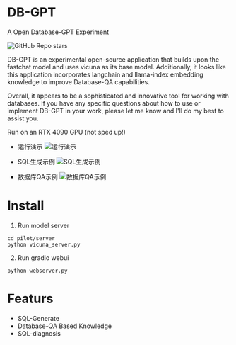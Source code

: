 # DB-GPT
A Open Database-GPT Experiment

![GitHub Repo stars](https://img.shields.io/github/stars/csunny/db-gpt?style=social)


DB-GPT is an experimental open-source application that builds upon the fastchat model and uses vicuna as its base model. Additionally, it looks like this application incorporates langchain and llama-index embedding knowledge to improve Database-QA capabilities. 

Overall, it appears to be a sophisticated and innovative tool for working with databases. If you have any specific questions about how to use or implement DB-GPT in your work, please let me know and I'll do my best to assist you.

Run on an RTX 4090 GPU (not sped up!)
- 运行演示
![运行演示](https://github.com/csunny/DB-GPT/blob/dev/asserts/演示.gif)

- SQL生成示例
![SQL生成示例](https://github.com/csunny/DB-GPT/blob/dev/asserts/sql_generate.png)
- 数据库QA示例 
![数据库QA示例](https://github.com/csunny/DB-GPT/blob/dev/asserts/DB_QA.png)
# Install
1. Run model server
```
cd pilot/server
python vicuna_server.py
```

2. Run gradio webui
```
python webserver.py 
```

# Featurs
- SQL-Generate
- Database-QA Based Knowledge 
- SQL-diagnosis
